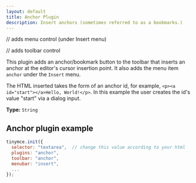 ```yaml
---
layout: default
title: Anchor Plugin
description: Insert anchors (sometimes referred to as a bookmarks.)
---
```


// adds menu control (under Insert menu)

// adds toolbar control

This plugin adds an anchor/bookmark button to the toolbar that inserts an anchor at the editor's cursor insertion point. It also adds the menu item `anchor` under the `Insert` menu.

The HTML inserted takes the form of an anchor id, for example, `<p><a id="start"></a>Hello, World!</p>`. In this example the user creates the id's value "start" via a dialog input.

**Type:** `String`


## Anchor plugin example

```js
tinymce.init({
  selector: "textarea",  // change this value according to your html
  plugins: "anchor",
  toolbar: "anchor",
  menubar: "insert",
  ...
});
```
